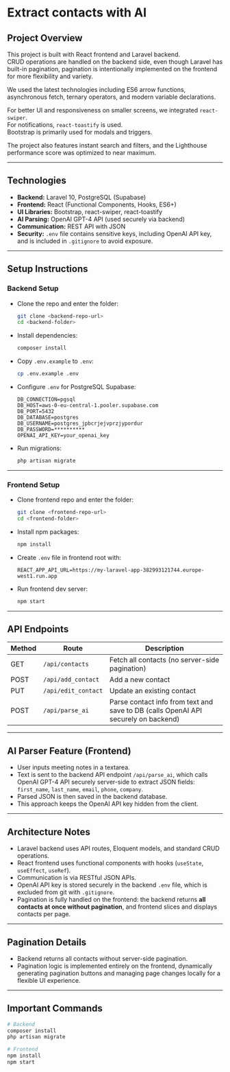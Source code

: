 # Extract contacts with AI

## Project Overview
This project is built with React frontend and Laravel backend.  
CRUD operations are handled on the backend side, even though Laravel has built-in pagination, pagination is intentionally implemented on the frontend for more flexibility and variety.  

We used the latest technologies including ES6 arrow functions, asynchronous fetch, ternary operators, and modern variable declarations.  

For better UI and responsiveness on smaller screens, we integrated `react-swiper`.  
For notifications, `react-toastify` is used.  
Bootstrap is primarily used for modals and triggers.  

The project also features instant search and filters, and the Lighthouse performance score was optimized to near maximum.

---

## Technologies
- **Backend:** Laravel 10, PostgreSQL (Supabase)  
- **Frontend:** React (Functional Components, Hooks, ES6+)  
- **UI Libraries:** Bootstrap, react-swiper, react-toastify  
- **AI Parsing:** OpenAI GPT-4 API (used securely via backend)  
- **Communication:** REST API with JSON  
- **Security:** `.env` file contains sensitive keys, including OpenAI API key, and is included in `.gitignore` to avoid exposure.

---

## Setup Instructions

### Backend Setup  
- Clone the repo and enter the folder:  
    ```bash
    git clone <backend-repo-url>
    cd <backend-folder>
    ```  

- Install dependencies:  
    ```bash
    composer install
    ```  

- Copy `.env.example` to `.env`:  
    ```bash
    cp .env.example .env
    ```  

- Configure `.env` for PostgreSQL Supabase:  
    ```
    DB_CONNECTION=pgsql
    DB_HOST=aws-0-eu-central-1.pooler.supabase.com
    DB_PORT=5432
    DB_DATABASE=postgres
    DB_USERNAME=postgres_jpbcrjejvprzjypordur
    DB_PASSWORD=**********
    OPENAI_API_KEY=your_openai_key
    ```  

- Run migrations:  
    ```bash
    php artisan migrate
    ```  

---

### Frontend Setup  
- Clone frontend repo and enter the folder:  
    ```bash
    git clone <frontend-repo-url>
    cd <frontend-folder>
    ```  

- Install npm packages:  
    ```bash
    npm install
    ```  

- Create `.env` file in frontend root with:  
    ```
    REACT_APP_API_URL=https://my-laravel-app-382993121744.europe-west1.run.app
    ```  

- Run frontend dev server:  
    ```bash
    npm start
    ```  

---

## API Endpoints
| Method | Route              | Description                                                                        |
|--------|--------------------|------------------------------------------------------------------------------------|
| GET    | `/api/contacts`    | Fetch all contacts (no server-side pagination)                                     |
| POST   | `/api/add_contact` | Add a new contact                                                                  |
| PUT    | `/api/edit_contact`| Update an existing contact                                                         |
| POST   | `/api/parse_ai`    | Parse contact info from text and save to DB (calls OpenAI API securely on backend) |

---

## AI Parser Feature (Frontend)

- User inputs meeting notes in a textarea.  
- Text is sent to the backend API endpoint `/api/parse_ai`, which calls OpenAI GPT-4 API securely server-side to extract JSON fields:  
  `first_name`, `last_name`, `email`, `phone`, `company`.  
- Parsed JSON is then saved in the backend database.  
- This approach keeps the OpenAI API key hidden from the client.

---

## Architecture Notes

- Laravel backend uses API routes, Eloquent models, and standard CRUD operations.  
- React frontend uses functional components with hooks (`useState`, `useEffect`, `useRef`).  
- Communication is via RESTful JSON APIs.  
- OpenAI API key is stored securely in the backend `.env` file, which is excluded from git with `.gitignore`.  
- Pagination is fully handled on the frontend: the backend returns **all contacts at once without pagination**, and frontend slices and displays contacts per page.

---

## Pagination Details

- Backend returns all contacts without server-side pagination.  
- Pagination logic is implemented entirely on the frontend, dynamically generating pagination buttons and managing page changes locally for a flexible UI experience.

---

## Important Commands

```bash
# Backend
composer install
php artisan migrate

# Frontend
npm install
npm start
